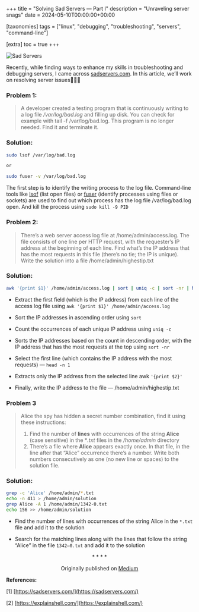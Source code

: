 +++
title = "Solving Sad Servers — Part I"
description = "Unraveling server snags"
date = 2024-05-10T00:00:00+00:00

[taxonomies]
tags = ["linux", "debugging", "troubleshooting", "servers", "command-line"]

[extra]
toc = true
+++

![Sad Servers](https://cdn-images-1.medium.com/max/2406/1*8zl4RiXM18WjY_IOBJCk4Q.png)

Recently, while finding ways to enhance my skills in troubleshooting and debugging servers, I came across [sadservers.com](https://sadservers.com/). In this article, we’ll work on resolving server issues🐞🐞🐞

### Problem 1:

> A developer created a testing program that is continuously writing to a log file _/var/log/bad.log_ and filling up disk. You can check for example with tail -f /var/log/bad.log. This program is no longer needed. Find it and terminate it.

### Solution:

```sh
sudo lsof /var/log/bad.log

or

sudo fuser -v /var/log/bad.log
```

The first step is to identify the writing process to the log file. Command-line tools like [lsof](https://explainshell.com/explain?cmd=sudo+lsof+%2Fvar%2Flog%2Fbad.log) (list open files) or [fuser](https://explainshell.com/explain?cmd=sudo+fuser+-v+%2Fvar%2Flog%2Fbad.log) (identify processes using files or sockets) are used to find out which process has the log file /var/log/bad.log open. And kill the process using `sudo kill -9 PID`

### Problem 2:

> There’s a web server access log file at /home/admin/access.log. The file consists of one line per HTTP request, with the requester’s IP address at the beginning of each line.
> Find what’s the IP address that has the most requests in this file (there’s no tie; the IP is unique). Write the solution into a file /home/admin/highestip.txt

### Solution:

```sh
awk '{print $1}' /home/admin/access.log | sort | uniq -c | sort -nr | head -n 1 | awk '{print $2}' > /home/admin/highestip.txt
```

- Extract the first field (which is the IP address) from each line of the access log file using `awk '{print $1}' /home/admin/access.log`

- Sort the IP addresses in ascending order using `sort`

- Count the occurrences of each unique IP address using `uniq -c`

- Sorts the IP addresses based on the count in descending order, with the IP address that has the most requests at the top using `sort -nr`

- Select the first line (which contains the IP address with the most requests) — `head -n 1`

- Extracts only the IP address from the selected line awk `'{print $2}'`

- Finally, write the IP address to the file — /home/admin/highestip.txt

### Problem 3

> Alice the spy has hidden a secret number combination, find it using these instructions:
>
> 1. Find the number of **lines** with occurrences of the string **Alice** (case sensitive) in the \*_.txt_ files in the _/home/admin_ directory
> 2. There’s a file where **Alice** appears exactly once. In that file, in the line after that “Alice” occurrence there’s a number. Write both numbers consecutively as one (no new line or spaces) to the solution file.

### Solution:

```sh
grep -c 'Alice' /home/admin/*.txt
echo -n 411 > /home/admin/solution
grep Alice -A 1 /home/admin/1342-0.txt
echo 156 >> /home/admin/solution
```

- Find the number of lines with occurrences of the string Alice in the `*.txt` file and add it to the solution

- Search for the matching lines along with the lines that follow the string “Alice” in the file `1342–0.txt` and add it to the solution

<div align="center">* * * *</div>

<center>

Originally published on [Medium](https://medium.com/p/440bb3151de7)

</center>

**References:**

[1] [https://sadservers.com/](https://sadservers.com/)

[2] [https://explainshell.com/](https://explainshell.com/)
